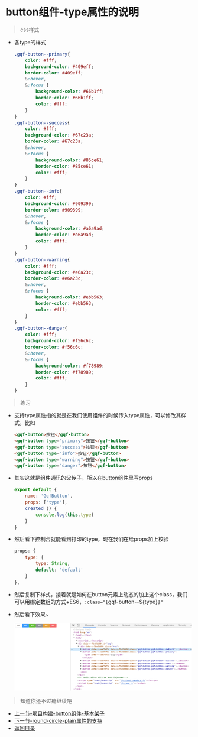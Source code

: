 # button组件-type属性的说明

> css样式
* 各type的样式
    ```scss
    .gqf-button--primary{
        color: #fff;
        background-color: #409eff;
        border-color: #409eff;
        &:hover,
        &:focus {
            background-color: #66b1ff;
            border-color: #66b1ff;
            color: #fff;
        }
    }
    .gqf-button--success{
        color: #fff;
        background-color: #67c23a;
        border-color: #67c23a;
        &:hover,
        &:focus {
            background-color: #85ce61;
            border-color: #85ce61;
            color: #fff;
        }
    }
    .gqf-button--info{
        color: #fff;
        background-color: #909399;
        border-color: #909399;
        &:hover,
        &:focus {
            background-color: #a6a9ad;
            border-color: #a6a9ad;
            color: #fff;
        }
    }
    .gqf-button--warning{
        color: #fff;
        background-color: #e6a23c;
        border-color: #e6a23c;
        &:hover,
        &:focus {
            background-color: #ebb563;
            border-color: #ebb563;
            color: #fff;
        }
    }
    .gqf-button--danger{
        color: #fff;
        background-color: #f56c6c;
        border-color: #f56c6c;
        &:hover,
        &:focus {
            background-color: #f78989;
            border-color: #f78989;
            color: #fff;
        }
    }        
    ```

> 练习

* 支持type属性指的就是在我们使用组件的时候传入type属性，可以修改其样式，比如
    ```html
    <gqf-button>按钮</gqf-button>
    <gqf-button type="primary">按钮</gqf-button>
    <gqf-button type="success">按钮</gqf-button>
    <gqf-button type="info">按钮</gqf-button>
    <gqf-button type="warning">按钮</gqf-button>
    <gqf-button type="danger">按钮</gqf-button>    
    ```
* 其实这就是组件通讯的父传子，所以在button组件里写props
    ```js
    export default {
        name: 'GqfButton',
        props: ['type'],
        created () {
            console.log(this.type)
        }
    }    
    ```   
* 然后看下控制台就能看到打印的type，现在我们在给props加上校验  
    ```js
    props: {
        type: {
            type: String,
            default: 'default'
        }
    },    
    ```
* 然后复制下样式，接着就是如何在button元素上动态的加上这个class，我们可以用绑定数组的方式+ES6，`:class="[`gqf-button--${type}`]"`   
* 然后看下效果~

    ![](./images/添加type样式.jpg)

> 知道你还不过瘾继续吧       

* [上一节-项目构建-button组件-基本架子](../03-项目构建-button组件-基本架子/项目构建-button组件-基本架子.md)
* [下一节-round-circle-plain属性的支持](../05-round-circle-plain属性的支持/round-circle-plain属性的支持.md)
* [返回目录](../../README.md) 
